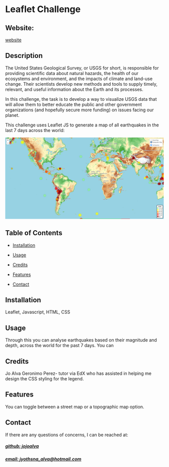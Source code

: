 # Leaflet Challenge


## Website: 
[website](jyothsna_alva@hotmail.com)

## Description
The United States Geological Survey, or USGS for short, is responsible for providing scientific data about natural hazards, the health of our ecosystems and environment, and the impacts of climate and land-use change. Their scientists develop new methods and tools to supply timely, relevant, and useful information about the Earth and its processes.

In this challenge, the task is to develop a way to visualize USGS data that will allow them to better educate the public and other government organizations (and hopefully secure more funding) on issues facing our planet.

This challenge uses Leaflet JS to generate a map of all earthquakes in the last 7 days across the world:

![app_image](mockup.png)

## Table of Contents

- [Installation](#installation)
- [Usage](#usage)
- [Credits](#credits)

- [Features](#features)

- [Contact](#contact)

## Installation
Leaflet, Javascript, HTML, CSS

## Usage
Through this you can analyse earthquakes based on their magnitude and depth, across the world for the past 7 days.
You can 

## Credits
Jo Alva
Geronimo Perez- tutor via EdX who has assisted in helping me design the CSS styling for the legend.


## Features
You can toggle between a street map or a topographic map option.


## Contact
If there are any questions of concerns, I can be reached at:
##### [github: jojoalva](https://github.com/jojoalva)
##### [email: jyothsna_alva@hotmail.com](mailto:jyothsna_alva@hotmail.com)